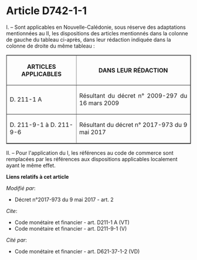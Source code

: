 # Article D742-1-1

I. – Sont applicables en Nouvelle-Calédonie, sous réserve des adaptations mentionnées au II, les dispositions des articles
mentionnés dans la colonne de gauche du tableau ci-après, dans leur rédaction indiquée dans la colonne de droite du même
tableau : 

<table border="1">
  <tbody>
    <tr>
      <th>

ARTICLES APPLICABLES </th>
      <th>

DANS LEUR RÉDACTION </th>
    </tr>
    <tr>
      <td align="justify">

D. 211-1 A 
</td>
      <td align="justify">

Résultant du décret n° 2009-297 du 16 mars 2009 </td>
    </tr>
    <tr>
      <td align="justify">

D. 211-9-1 à D. 211-9-6
</td>
      <td align="justify">

Résultant du décret n° 2017-973 du 9 mai 2017 </td>
    </tr>
  </tbody>
</table>

II. – Pour l'application du I, les références au code de commerce sont remplacées par les références aux dispositions
applicables localement ayant le même effet.

**Liens relatifs à cet article**

_Modifié par_:

  - Décret n°2017-973 du 9 mai 2017 - art. 2

_Cite_:

  - Code monétaire et financier - art. D211-1 A (VT)
  - Code monétaire et financier - art. D211-9-1 (V)

_Cité par_:

  - Code monétaire et financier - art. D621-37-1-2 (VD)
